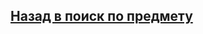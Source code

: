 ## [Назад в поиск по предмету](https://github.com/ifanzilka/Mathematics_KPFU/blob/master/links/algebra.md)

